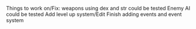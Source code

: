 Things to work on/Fix:
weapons using dex and str could be tested
Enemy AI could be tested
Add level up system/Edit
Finish adding events and event system